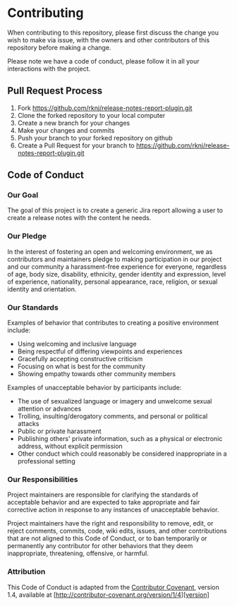 # Contributing

When contributing to this repository, please first discuss the change you wish to make via issue,
with the owners and other contributors of this repository before making a change.

Please note we have a code of conduct, please follow it in all your interactions with the project.

## Pull Request Process

1. Fork https://github.com/rknj/release-notes-report-plugin.git
2. Clone the forked repository to your local computer
3. Create a new branch for your changes
4. Make your changes and commits
5. Push your branch to your forked repository on github
6. Create a Pull Request for your branch to https://github.com/rknj/release-notes-report-plugin.git

## Code of Conduct

### Our Goal

The goal of this project is to create a generic Jira report allowing a user 
to create a release notes with the content he needs.

### Our Pledge

In the interest of fostering an open and welcoming environment, we as
contributors and maintainers pledge to making participation in our project and
our community a harassment-free experience for everyone, regardless of age, body
size, disability, ethnicity, gender identity and expression, level of experience,
nationality, personal appearance, race, religion, or sexual identity and
orientation.

### Our Standards

Examples of behavior that contributes to creating a positive environment
include:

* Using welcoming and inclusive language
* Being respectful of differing viewpoints and experiences
* Gracefully accepting constructive criticism
* Focusing on what is best for the community
* Showing empathy towards other community members

Examples of unacceptable behavior by participants include:

* The use of sexualized language or imagery and unwelcome sexual attention or
advances
* Trolling, insulting/derogatory comments, and personal or political attacks
* Public or private harassment
* Publishing others' private information, such as a physical or electronic
  address, without explicit permission
* Other conduct which could reasonably be considered inappropriate in a
  professional setting

### Our Responsibilities

Project maintainers are responsible for clarifying the standards of acceptable
behavior and are expected to take appropriate and fair corrective action in
response to any instances of unacceptable behavior.

Project maintainers have the right and responsibility to remove, edit, or
reject comments, commits, code, wiki edits, issues, and other contributions
that are not aligned to this Code of Conduct, or to ban temporarily or
permanently any contributor for other behaviors that they deem inappropriate,
threatening, offensive, or harmful.

### Attribution

This Code of Conduct is adapted from the [Contributor Covenant][homepage], version 1.4,
available at [http://contributor-covenant.org/version/1/4][version]

[homepage]: http://contributor-covenant.org
[version]: http://contributor-covenant.org/version/1/4/

